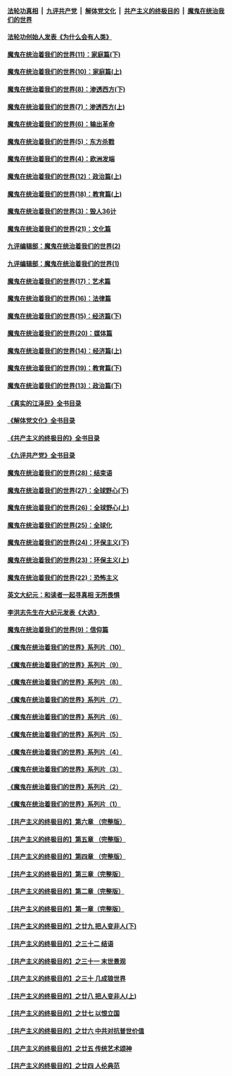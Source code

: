 ####  [法轮功真相](../../../../basic/blob/master/README.md?t=04112011) &nbsp;|&nbsp; [九评共产党](../../../../9ping.md/blob/master/README.md?t=04112011) &nbsp;|&nbsp; [解体党文化](../../../../jtdwh.md/blob/master/README.md?t=04112011)  &nbsp;|&nbsp; [共产主义的终极目的](../../../../gczydzjmd.md/blob/master/README.md?t=04112011) &nbsp;|&nbsp; [魔鬼在统治我们的世界](../../../../mgztzwmdsj.md/blob/master/README.md?t=04112011) 

#### [法轮功创始人发表《为什么会有人类》](../pages/nsc422/n13912117.md?t=04112011) 

#### [魔鬼在统治着我们的世界(11)：家庭篇(下)](../pages/nsc422/n10440961.md?t=04112011) 

#### [魔鬼在统治着我们的世界(10)：家庭篇(上)](../pages/nsc422/n10435448.md?t=04112011) 

#### [魔鬼在统治着我们的世界(8)：渗透西方(下)](../pages/nsc422/n10429603.md?t=04112011) 

#### [魔鬼在统治着我们的世界(7)：渗透西方(上)](../pages/nsc422/n10426013.md?t=04112011) 

#### [魔鬼在统治着我们的世界(6)：输出革命](../pages/nsc422/n10421536.md?t=04112011) 

#### [魔鬼在统治着我们的世界(5)：东方杀戮](../pages/nsc422/n10417707.md?t=04112011) 

#### [魔鬼在统治着我们的世界(4)：欧洲发端](../pages/nsc422/n10414890.md?t=04112011) 

#### [魔鬼在统治着我们的世界(12)：政治篇(上)](../pages/nsc422/n10444576.md?t=04112011) 

#### [魔鬼在统治着我们的世界(18)：教育篇(上)](../pages/nsc422/n10526970.md?t=04112011) 

#### [魔鬼在统治着我们的世界(3)：毁人36计](../pages/nsc422/n10411583.md?t=04112011) 

#### [魔鬼在统治着我们的世界(21)：文化篇](../pages/nsc422/n10597706.md?t=04112011) 

#### [九评编辑部：魔鬼在统治着我们的世界(2)](../pages/nsc422/n10410036.md?t=04112011) 

#### [九评编辑部：魔鬼在统治着我们的世界(1)](../pages/nsc422/n10406825.md?t=04112011) 

#### [魔鬼在统治着我们的世界(17)：艺术篇](../pages/nsc422/n10499093.md?t=04112011) 

#### [魔鬼在统治着我们的世界(16)：法律篇](../pages/nsc422/n10485969.md?t=04112011) 

#### [魔鬼在统治着我们的世界(15)：经济篇(下)](../pages/nsc422/n10469975.md?t=04112011) 

#### [魔鬼在统治着我们的世界(20)：媒体篇](../pages/nsc422/n10586579.md?t=04112011) 

#### [魔鬼在统治着我们的世界(14)：经济篇(上)](../pages/nsc422/n10457370.md?t=04112011) 

#### [魔鬼在统治着我们的世界(19)：教育篇(下)](../pages/nsc422/n10564808.md?t=04112011) 

#### [魔鬼在统治着我们的世界(13)：政治篇(下)](../pages/nsc422/n10448270.md?t=04112011) 

#### [《真实的江泽民》全书目录](../pages/nsc422/n13721399.md?t=04112011) 

#### [《解体党文化》全书目录](../pages/nsc422/n13721157.md?t=04112011) 

#### [《共产主义的终极目的》全书目录](../pages/nsc422/n13721048.md?t=04112011) 

#### [《九评共产党》全书目录](../pages/nsc422/n13708085.md?t=04112011) 

#### [魔鬼在统治着我们的世界(28)：结束语](../pages/nsc422/n10936246.md?t=04112011) 

#### [魔鬼在统治着我们的世界(27)：全球野心(下)](../pages/nsc422/n10928319.md?t=04112011) 

#### [魔鬼在统治着我们的世界(26)：全球野心(上)](../pages/nsc422/n10900318.md?t=04112011) 

#### [魔鬼在统治着我们的世界(25)：全球化](../pages/nsc422/n10788205.md?t=04112011) 

#### [魔鬼在统治着我们的世界(24)：环保主义(下)](../pages/nsc422/n10695307.md?t=04112011) 

#### [魔鬼在统治着我们的世界(23)：环保主义(上)](../pages/nsc422/n10688613.md?t=04112011) 

#### [魔鬼在统治着我们的世界(22)：恐怖主义](../pages/nsc422/n10614727.md?t=04112011) 

#### [英文大纪元：和读者一起寻真相 无所畏惧](../pages/nsc422/n12542027.md?t=04112011) 

#### [李洪志先生在大纪元发表《大选》](../pages/nsc422/n12534746.md?t=04112011) 

#### [魔鬼在统治着我们的世界(9)：信仰篇](../pages/nsc422/n10432159.md?t=04112011) 

#### [《魔鬼在统治着我们的世界》系列片（10）](../pages/nsc422/n12292670.md?t=04112011) 

#### [《魔鬼在统治着我们的世界》系列片（9）](../pages/nsc422/n12290859.md?t=04112011) 

#### [《魔鬼在统治着我们的世界》系列片（8）](../pages/nsc422/n12287445.md?t=04112011) 

#### [《魔鬼在统治着我们的世界》系列片（7）](../pages/nsc422/n12283425.md?t=04112011) 

#### [《魔鬼在统治着我们的世界》系列片（6）](../pages/nsc422/n12282314.md?t=04112011) 

#### [《魔鬼在统治着我们的世界》系列片（5）](../pages/nsc422/n12281419.md?t=04112011) 

#### [《魔鬼在统治着我们的世界》系列片（4）](../pages/nsc422/n12274024.md?t=04112011) 

#### [《魔鬼在统治着我们的世界》系列片（3）](../pages/nsc422/n12271322.md?t=04112011) 

#### [《魔鬼在统治着我们的世界》系列片（2）](../pages/nsc422/n12269049.md?t=04112011) 

#### [《魔鬼在统治着我们的世界》系列片（1）](../pages/nsc422/n12267575.md?t=04112011) 

#### [【共产主义的终极目的】第六章 （完整版）](../pages/nsc422/n11428913.md?t=04112011) 

#### [【共产主义的终极目的】第五章 （完整版）](../pages/nsc422/n11428912.md?t=04112011) 

#### [【共产主义的终极目的】第四章 （完整版）](../pages/nsc422/n11428907.md?t=04112011) 

#### [【共产主义的终极目的】第三章（完整版）](../pages/nsc422/n11428848.md?t=04112011) 

#### [【共产主义的终极目的】第二章（完整版）](../pages/nsc422/n11428831.md?t=04112011) 

#### [【共产主义的终极目的】第一章（完整版）](../pages/nsc422/n11417651.md?t=04112011) 

#### [【共产主义的终极目的】之廿九 把人变非人(下)](../pages/nsc422/n11344140.md?t=04112011) 

#### [【共产主义的终极目的】之三十二 结语](../pages/nsc422/n11360535.md?t=04112011) 

#### [【共产主义的终极目的】之三十一 末世景观](../pages/nsc422/n11351129.md?t=04112011) 

#### [【共产主义的终极目的】之三十 几成狼世界](../pages/nsc422/n11348280.md?t=04112011) 

#### [【共产主义的终极目的】之廿八 把人变非人(上)](../pages/nsc422/n11340492.md?t=04112011) 

#### [【共产主义的终极目的】之廿七 以恨立国](../pages/nsc422/n11336944.md?t=04112011) 

#### [【共产主义的终极目的】之廿六 中共对抗普世价值](../pages/nsc422/n11324785.md?t=04112011) 

#### [【共产主义的终极目的】之廿五 传统艺术颂神](../pages/nsc422/n11296396.md?t=04112011) 

#### [【共产主义的终极目的】之廿四 人伦典范](../pages/nsc422/n11296397.md?t=04112011) 

